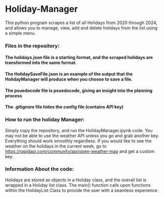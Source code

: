 # Holiday-Manager

This python program scrapes a list of all Holidays from 2020 through 2024, and allows you to manage, view, add and delete holidays from the list using a simple menu. 

### Files in the repository:

#### The holidays.json file is a starting format, and the scraped holidays are transformed into the same format. 
#### The HolidaySaveFile.json is an example of the output that the HolidayManager will produce when you choose to save a file.
#### The psuedocode file is psuedocode, giving an insight into the planning process
#### The .gitignore file hides the config file (contains API key)


### How to run the holiday Manager:

Simply copy the repository, and run the HolidayManager.ipynb code. You may not be able to use the weather API unless you
go and grab another key. Everything should work smoothly regardless. If you would like to see the weather on the holidays
in the current week, go to https://rapidapi.com/community/api/open-weather-map and get a custom key.

### Information About the code:

Holidays are stored as objects in a Holiday class, and the overall list is wrapped in a Holiday list class. The main() function calls upon functions within the HolidayList Class to provide the user with a seamless experience.
